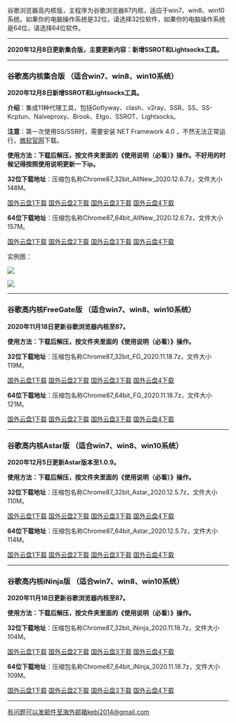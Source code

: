 谷歌浏览器高内核版，主程序为谷歌浏览器87内核，适应于win7、win8、win10系统。如果你的电脑操作系统是32位，请选择32位软件，如果你的电脑操作系统是64位，请选择64位软件。

***

**2020年12月8日更新集合版，主要更新内容：新增SSROT和Lightsocks工具。**

***

### 谷歌高内核集合版  （适合win7、win8、win10系统）

**2020年12月8日新增SSROT和Lightsocks工具。**

**介绍**：集成11种代理工具，包括Goflyway、clash、v2ray、SSR、SS、SS-Kcptun、Naiveproxy、Brook、Etgo、SSROT、Lightsocks。

**注意**：第一次使用SS/SSR时，需要安装 NET Framework 4.0 ，不然无法正常运行，[微软官网](https://www.microsoft.com/zh-cn/download/details.aspx?id=17718)下载。

**使用方法：下载后解压，按文件夹里面的《使用说明（必看）》操作。不好用的时候记得按照使用说明更新一下ip。**

**32位下载地址**：压缩包名称Chrome87_32bit_AllNew_2020.12.6.7z，文件大小148M。

[国外云盘1下载](https://tr91.free4444.xyz/Chrome87_32bit_AllNew_2020.12.6.7z) 
[国外云盘2下载](https://tr61.free4444.xyz/Chrome87_32bit_AllNew_2020.12.6.7z) 
[国外云盘3下载](https://tr71.free4444.xyz/Chrome87_32bit_AllNew_2020.12.6.7z) 
[国外云盘4下载](https://tr51.free4444.xyz/Chrome87_32bit_AllNew_2020.12.6.7z) 

**64位下载地址**：压缩包名称Chrome87_64bit_AllNew_2020.12.6.7z，文件大小157M。

[国外云盘1下载](https://tr91.free4444.xyz/Chrome87_64bit_AllNew_2020.12.6.7z) 
[国外云盘2下载](https://tr61.free4444.xyz/Chrome87_64bit_AllNew_2020.12.6.7z) 
[国外云盘3下载](https://tr71.free4444.xyz/Chrome87_64bit_AllNew_2020.12.6.7z) 
[国外云盘4下载](https://tr51.free4444.xyz/Chrome87_64bit_AllNew_2020.12.6.7z) 

实例图：

![](https://cdn.jsdelivr.net/gh/Alvin9999/pac2/all1.jpg)

![](https://cdn.jsdelivr.net/gh/Alvin9999/pac2/all2.jpg)

***

### 谷歌高内核FreeGate版  （适合win7、win8、win10系统）

**2020年11月18日更新谷歌浏览器内核至87。**

**使用方法：下载后解压，按文件夹里面的《使用说明（必看）》操作。**

**32位下载地址**：压缩包名称Chrome87_32bit_FG_2020.11.18.7z，文件大小119M。

[国外云盘1下载](https://tr71.free4444.xyz/Chrome87_32bit_FG_2020.11.18.7z) 
[国外云盘2下载](https://tr61.free4444.xyz/Chrome87_32bit_FG_2020.11.18.7z) 
[国外云盘3下载](https://tr91.free4444.xyz/Chrome87_32bit_FG_2020.11.18.7z) 
[国外云盘4下载](https://tr51.free4444.xyz/Chrome87_32bit_FG_2020.11.18.7z) 

**64位下载地址**：压缩包名称Chrome87_64bit_FG_2020.11.18.7z，文件大小121M。

[国外云盘1下载](https://tr71.free4444.xyz/Chrome87_64bit_FG_2020.11.18.7z) 
[国外云盘2下载](https://tr61.free4444.xyz/Chrome87_64bit_FG_2020.11.18.7z) 
[国外云盘3下载](https://tr91.free4444.xyz/Chrome87_64bit_FG_2020.11.18.7z) 
[国外云盘4下载](https://tr51.free4444.xyz/Chrome87_64bit_FG_2020.11.18.7z) 

***

### 谷歌高内核Astar版  （适合win7、win8、win10系统）

**2020年12月5日更新Astar版本至1.0.9。**

**使用方法：下载后解压，按文件夹里面的《使用说明（必看）》操作。**

**32位下载地址**：压缩包名称Chrome87_32bit_Astar_2020.12.5.7z，文件大小110M。

[国外云盘1下载](https://tr71.free4444.xyz/Chrome87_32bit_Astar_2020.12.5.7z) 
[国外云盘2下载](https://tr61.free4444.xyz/Chrome87_32bit_Astar_2020.12.5.7z) 
[国外云盘3下载](https://tr91.free4444.xyz/Chrome87_32bit_Astar_2020.12.5.7z) 
[国外云盘4下载](https://tr61.free4444.xyz/Chrome87_32bit_Astar_2020.12.5.7z) 


**64位下载地址**：压缩包名称Chrome87_64bit_Astar_2020.12.5.7z，文件大小114M。

[国外云盘1下载](https://tr71.free4444.xyz/Chrome87_64bit_Astar_2020.12.5.7z) 
[国外云盘2下载](https://tr61.free4444.xyz/Chrome87_64bit_Astar_2020.12.5.7z) 
[国外云盘3下载](https://tr91.free4444.xyz/Chrome87_64bit_Astar_2020.12.5.7z) 
[国外云盘4下载](https://tr51.free4444.xyz/Chrome87_64bit_Astar_2020.12.5.7z) 

***

### 谷歌高内核iNinja版 （适合win7、win8、win10系统）

**2020年11月18日更新谷歌浏览器内核至87。**

**使用方法：下载后解压，按文件夹里面的《使用说明（必看）》操作。**

**32位下载地址**：压缩包名称Chrome87_32bit_iNinja_2020.11.18.7z，文件大小104M。

[国外云盘1下载](https://tr71.free4444.xyz/Chrome87_32bit_iNinja_2020.11.18.7z) 
[国外云盘2下载](https://tr61.free4444.xyz/Chrome87_32bit_iNinja_2020.11.18.7z) 
[国外云盘3下载](https://tr91.free4444.xyz/Chrome87_32bit_iNinja_2020.11.18.7z) 
[国外云盘4下载](https://tr51.free4444.xyz/Chrome87_32bit_iNinja_2020.11.18.7z) 

**64位下载地址**：压缩包名称Chrome87_64bit_iNinja_2020.11.18.7z，文件大小109M。

[国外云盘1下载](https://tr71.free4444.xyz/Chrome87_64bit_iNinja_2020.11.18.7z) 
[国外云盘2下载](https://tr61.free4444.xyz/Chrome87_64bit_iNinja_2020.11.18.7z) 
[国外云盘3下载](https://tr91.free4444.xyz/Chrome87_64bit_iNinja_2020.11.18.7z) 
[国外云盘4下载](https://tr51.free4444.xyz/Chrome87_64bit_iNinja_2020.11.18.7z) 


***

有问题可以发邮件至海外邮箱kebi2014@gmail.com